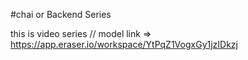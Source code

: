 #chai or Backend Series

this is video series // model link => https://app.eraser.io/workspace/YtPqZ1VogxGy1jzIDkzj